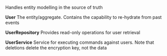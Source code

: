 ﻿Handles entity modelling in the source of truth

**User**
The entity/aggregate. Contains the capability to re-hydrate from past events

**UserRepository**
Provides read-only operations for user retrieval

**UserService**
Service for executing commands against users. Note that deletions delete the encryption key, not the data